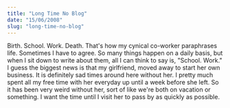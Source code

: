 ```yaml
---
title: "Long Time No Blog"
date: "15/06/2008"
slug: "long-time-no-blog"
---
```


Birth. School. Work. Death. That's how my cynical co-worker paraphrases life. Sometimes I have to agree. So many things happen on a daily basis, but when I sit down to write about them, all I can think to say is, "School. Work." I guess the biggest news is that my girlfriend, moved away to start her own business. It is definitely sad times around here without her. I pretty much spent all my free time with her everyday up until a week before she left. So it has been very weird without her, sort of like we're both on vacation or something. I want the time until I visit her to pass by as quickly as possible.